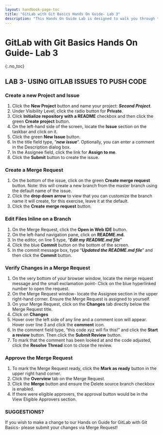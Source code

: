```yaml
---
layout: handbook-page-toc
title: "GitLab with Git Basics Hands On Guide- Lab 3"
description: "This Hands On Guide Lab is designed to walk you through the lab exercises used in the GitLab with Git Basics course."
---
```

# GitLab with Git Basics Hands On Guide- Lab 3
{:.no_toc}

## LAB 3- USING GITLAB ISSUES TO PUSH CODE

### Create a new Project and Issue
1. Click the **New Project** button and name your project: ***Second Project***.  
2. Under Visibility Level, click the radio button for **Private**.  
3. Click **Initialize repository with a README** checkbox and then click the green **Create project** button.  
4. On the left-hand side of the screen, locate the **Issue** section on the taskbar and click on it.  
5. Click the green **New Issue** button.  
6. In the title field type, “***new issue***”.  Optionally, you can enter a comment in the Description dialog box.  
7. In the Assignee field, click the link for **Assign to me**. 
8. Click the **Submit** button to create the issue. 

### Create a Merge Request
1. On the bottom of the issue, click on the green **Create merge request** button. Note: this will create a new branch from the master branch using the default name of the issue. 
2. Click the **drop down arrow** to view that you can customize the branch name it will create, for this exercise, leave it at the default.  
3. Click the **Create** **merge request** button.

### Edit Files Inline on a Branch
1. On the Merge Request, click the **Open in Web IDE** button.
2. On the left-hand navigation pane, click on **README.md.** 
3. In the editor, on line 5 type, “***Edit my README.md file***” 
4. Click the blue **Commit** button on the bottom of the screen. 
5. In the commit message box, type “***Updated the README.md file***” and then click the **Commit** button. 

### Verify Changes in a Merge Request
1. On the very bottom of your browser window, locate the merge request message and the small exclamation point- Click on the blue hyperlinked number to open the request.
2. On the Merge Request window- locate the Assignee section in the upper right-hand corner. Ensure the Merge Request is assigned to yourself. 
3. On your Merge Request, click on the **Changes** tab directly below the Merge Request title.  
4. Click on **Changes** 
5. Hover over the left side of any line and a comment icon will appear. Hover over line 3 and click the **comment** icon. 
6. In the comment field type, “this code xyz will fix this!” and click the **Start a review** button. Then click the **Submit Review** button.
7. To mark that the comment has been looked at and the code adjusted, click the **Resolve Thread** icon to close the review.  

### Approve the Merge Request
1. To mark the Merge Request ready, click the **Mark as ready** button in the upper right hand corner.  
2. Click the **Overview** tab on the Merge Request.  
3. Click the **Merge** button and ensure the Delete source branch checkbox is enabled. 
4. If there were eligible approvers, the approval button would be in the View Eligible Approvers section.  

### SUGGESTIONS?

If you wish to make a change to our Hands on Guide for GitLab with Git Basics- please submit your changes via Merge Request!
